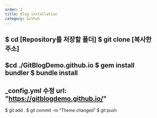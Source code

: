 ```yaml
---
order: 2
title: Blog installation
category: Github
---
```


$ cd [Repository를 저장할 폴더] 
$ git clone [복사한 주소]
------------------------------------------------
$cd ./GitBlogDemo.github.io
$ gem install bundler
$ bundle install
------------------------------------------------
_config.yml 수정
url: "https://gitblogdemo.github.io/" 
------------------------------------------------
$ git add . 
$ git commit -m "Theme changed" 
$ git push




